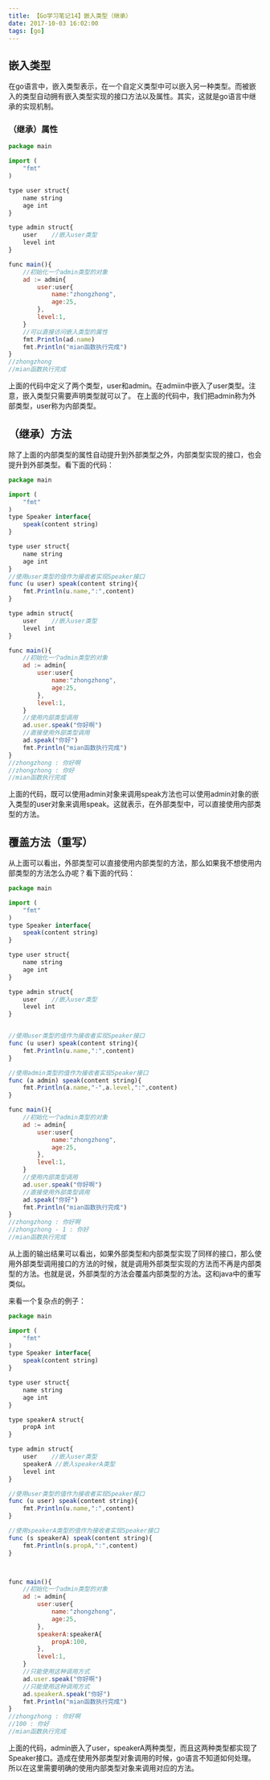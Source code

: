 ```yaml
---
title: 【Go学习笔记14】嵌入类型（继承）
date: 2017-10-03 16:02:00
tags: [go]
---
```


## 嵌入类型

在go语言中，嵌入类型表示，在一个自定义类型中可以嵌入另一种类型。而被嵌入的类型自动拥有嵌入类型实现的接口方法以及属性。其实，这就是go语言中继承的实现机制。

<!-- go -->


### （继承）属性
```js
package main

import (
	"fmt"
)

type user struct{
	name string
	age int
}

type admin struct{
	user	//嵌入user类型
	level int
}

func main(){
	//初始化一个admin类型的对象
	ad := admin{
		user:user{
			name:"zhongzhong",
			age:25,
		},
		level:1,
	}
	//可以直接访问嵌入类型的属性
	fmt.Println(ad.name)
	fmt.Println("mian函数执行完成")
}
//zhongzhong
//mian函数执行完成

```

上面的代码中定义了两个类型，user和admin。在admiin中嵌入了user类型。注意，嵌入类型只需要声明类型就可以了。
在上面的代码中，我们把admin称为外部类型，user称为内部类型。


## （继承）方法

除了上面的内部类型的属性自动提升到外部类型之外，内部类型实现的接口，也会提升到外部类型。看下面的代码：

```js
package main

import (
	"fmt"
)
type Speaker interface{
	speak(content string)
}

type user struct{
	name string
	age int
}
//使用user类型的值作为接收者实现Speaker接口
func (u user) speak(content string){
	fmt.Println(u.name,":",content)
}

type admin struct{
	user	//嵌入user类型
	level int
}

func main(){
	//初始化一个admin类型的对象
	ad := admin{
		user:user{
			name:"zhongzhong",
			age:25,
		},
		level:1,
	}
	//使用内部类型调用
	ad.user.speak("你好啊")
	//直接使用外部类型调用
	ad.speak("你好")
	fmt.Println("mian函数执行完成")
}
//zhongzhong : 你好啊
//zhongzhong : 你好
//mian函数执行完成

```

上面的代码，既可以使用admin对象来调用speak方法也可以使用admin对象的嵌入类型的user对象来调用speak。这就表示，在外部类型中，可以直接使用内部类型的方法。

## 覆盖方法（重写）
从上面可以看出，外部类型可以直接使用内部类型的方法，那么如果我不想使用内部类型的方法怎么办呢？看下面的代码：

```js
package main

import (
	"fmt"
)
type Speaker interface{
	speak(content string)
}

type user struct{
	name string
	age int
}

type admin struct{
	user	//嵌入user类型
	level int
}


//使用user类型的值作为接收者实现Speaker接口
func (u user) speak(content string){
	fmt.Println(u.name,":",content)
}

//使用admin类型的值作为接收者实现Speaker接口
func (a admin) speak(content string){
	fmt.Println(a.name,"-",a.level,":",content)
}

func main(){
	//初始化一个admin类型的对象
	ad := admin{
		user:user{
			name:"zhongzhong",
			age:25,
		},
		level:1,
	}
	//使用内部类型调用
	ad.user.speak("你好啊")
	//直接使用外部类型调用
	ad.speak("你好")
	fmt.Println("mian函数执行完成")
}
//zhongzhong : 你好啊
//zhongzhong - 1 : 你好
//mian函数执行完成
```
从上面的输出结果可以看出，如果外部类型和内部类型实现了同样的接口，那么使用外部类型调用接口的方法的时候，就是调用外部类型实现的方法而不再是内部类型的方法。也就是说，外部类型的方法会覆盖内部类型的方法。这和java中的重写类似。


来看一个复杂点的例子：

```js
package main

import (
	"fmt"
)
type Speaker interface{
	speak(content string)
}

type user struct{
	name string
	age int
}

type speakerA struct{
	propA int
}

type admin struct{
	user	//嵌入user类型
	speakerA //嵌入speakerA类型
	level int
}

//使用user类型的值作为接收者实现Speaker接口
func (u user) speak(content string){
	fmt.Println(u.name,":",content)
}

//使用speakerA类型的值作为接收者实现Speaker接口
func (s speakerA) speak(content string){
	fmt.Println(s.propA,":",content)
}



func main(){
	//初始化一个admin类型的对象
	ad := admin{
		user:user{
			name:"zhongzhong",
			age:25,
		},
		speakerA:speakerA{
			propA:100,
		},
		level:1,
	}
	//只能使用这种调用方式
	ad.user.speak("你好啊")
	//只能使用这种调用方式
	ad.speakerA.speak("你好")
	fmt.Println("mian函数执行完成")
}
//zhongzhong : 你好啊
//100 : 你好
//mian函数执行完成
```

上面的代码，admin嵌入了user，speakerA两种类型，而且这两种类型都实现了Speaker接口。造成在使用外部类型对象调用的时候，go语言不知道如何处理。所以在这里需要明确的使用内部类型对象来调用对应的方法。

